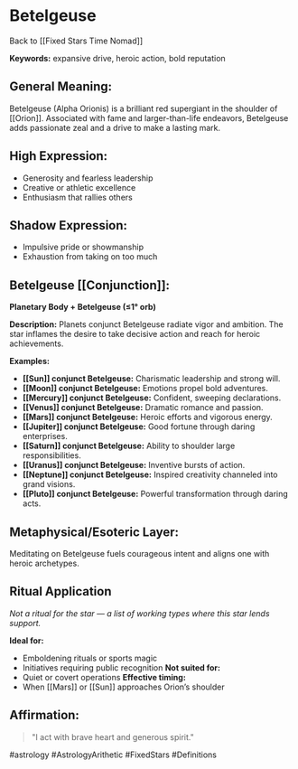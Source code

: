# Betelgeuse

Back to [[Fixed Stars Time Nomad]]

**Keywords:** expansive drive, heroic action, bold reputation

## General Meaning:
Betelgeuse (Alpha Orionis) is a brilliant red supergiant in the
shoulder of [[Orion]]. Associated with fame and larger-than-life
endeavors, Betelgeuse adds passionate zeal and a drive to make a
lasting mark.

## High Expression:
- Generosity and fearless leadership
- Creative or athletic excellence
- Enthusiasm that rallies others

## Shadow Expression:
- Impulsive pride or showmanship
- Exhaustion from taking on too much

## Betelgeuse [[Conjunction]]:

**Planetary Body + Betelgeuse (≤1° orb)**

**Description:**
Planets conjunct Betelgeuse radiate vigor and ambition.
The star inflames the desire to take decisive action and reach
for heroic achievements.

**Examples:**
- **[[Sun]] conjunct Betelgeuse:** Charismatic leadership and strong
  will.
- **[[Moon]] conjunct Betelgeuse:** Emotions propel bold adventures.
- **[[Mercury]] conjunct Betelgeuse:** Confident, sweeping
  declarations.
- **[[Venus]] conjunct Betelgeuse:** Dramatic romance and passion.
- **[[Mars]] conjunct Betelgeuse:** Heroic efforts and vigorous
  energy.
- **[[Jupiter]] conjunct Betelgeuse:** Good fortune through daring
  enterprises.
- **[[Saturn]] conjunct Betelgeuse:** Ability to shoulder large
  responsibilities.
- **[[Uranus]] conjunct Betelgeuse:** Inventive bursts of action.
- **[[Neptune]] conjunct Betelgeuse:** Inspired creativity channeled
  into grand visions.
- **[[Pluto]] conjunct Betelgeuse:** Powerful transformation through
  daring acts.

## Metaphysical/Esoteric Layer:
Meditating on Betelgeuse fuels courageous intent and aligns one
with heroic archetypes.

## Ritual Application
*Not a ritual for the star — a list of working types where this star lends support.*

**Ideal for:**
- Emboldening rituals or sports magic
- Initiatives requiring public recognition
**Not suited for:**
- Quiet or covert operations
**Effective timing:**
- When [[Mars]] or [[Sun]] approaches Orion’s shoulder

## Affirmation:

> "I act with brave heart and generous spirit."

#astrology #AstrologyArithetic #FixedStars #Definitions
